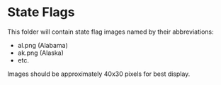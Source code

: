 # State Flags

This folder will contain state flag images named by their abbreviations:
- al.png (Alabama)
- ak.png (Alaska)
- etc.

Images should be approximately 40x30 pixels for best display.
